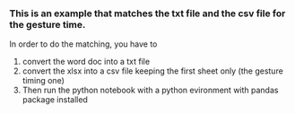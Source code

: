 ### This is an example that matches the txt file and the csv file for the gesture time.

In order to do the matching, you have to 
1. convert the word doc into a txt file
2. convert the xlsx into a csv file keeping the first sheet only (the gesture timing one)
3. Then run the python notebook with a python evironment with pandas package installed
